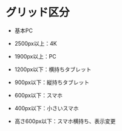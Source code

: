 # グリッド区分
* 基本PC
* 2500px以上：4K
* 1900px以上：PC
* 1200px以下：横持ちタブレット
* 900px以下：縦持ちタブレット
* 600px以下：スマホ
* 400px以下：小さいスマホ

* 高さ600px以下：スマホ横持ち、表示変更